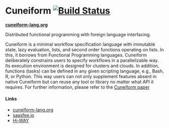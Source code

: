 # Cuneiform [![Build Status](https://travis-ci.org/joergen7/cuneiform.svg?branch=master)](https://travis-ci.org/joergen7/cuneiform)

**[cuneiform-lang.org](http://www.cuneiform-lang.org/)**

Distributed functional programming with foreign language interfacing.

Cuneiform is a minimal workflow specification language with immutable state,
lazy evaluation, lists, and second order functions operating on lists. In
this, it borrows from Functional Programming languages. Cuneiform
deliberately constrains users to specify workflows in a parallelizable way.
Its execution environment is designed for clusters and clouds. In addition,
functions (tasks) can be defined in any given scripting language, e.g.,
Bash, R, or Python. This way users can not only supplement features absent
in native Cuneiform but can reuse any tool or library no matter what API it
requires. For further information, please refer to the [Cuneiform paper](http://ceur-ws.org/Vol-1330/paper-03.pdf)

#### Links

- [cuneiform-lang.org](http://www.cuneiform-lang.org/)
- [saasfee.io](http://www.saasfee.io)
- [Hi-WAY](https://github.com/marcbux/Hi-WAY)
